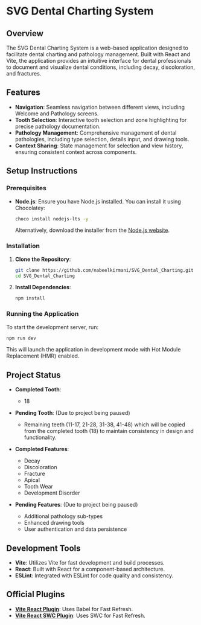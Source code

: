 # SVG Dental Charting System

## Overview

The SVG Dental Charting System is a web-based application designed to facilitate dental charting and pathology management. Built with React and Vite, the application provides an intuitive interface for dental professionals to document and visualize dental conditions, including decay, discoloration, and fractures.

## Features

- **Navigation**: Seamless navigation between different views, including Welcome and Pathology screens.
- **Tooth Selection**: Interactive tooth selection and zone highlighting for precise pathology documentation.
- **Pathology Management**: Comprehensive management of dental pathologies, including type selection, details input, and drawing tools.
- **Context Sharing**: State management for selection and view history, ensuring consistent context across components.

## Setup Instructions

### Prerequisites

- **Node.js**: Ensure you have Node.js installed. You can install it using Chocolatey:
  ```sh
  choco install nodejs-lts -y
  ```
  Alternatively, download the installer from the [Node.js website](https://nodejs.org/).

### Installation

1. **Clone the Repository**:
   ```sh
   git clone https://github.com/nabeelkirmani/SVG_Dental_Charting.git
   cd SVG_Dental_Charting
   ```

2. **Install Dependencies**:
   ```sh
   npm install
   ```

### Running the Application

To start the development server, run:
```sh
npm run dev
```

This will launch the application in development mode with Hot Module Replacement (HMR) enabled.

## Project Status

- **Completed Tooth**:
  - 18

- **Pending Tooth**: (Due to project being paused)
  - Remaining teeth (11-17, 21-28, 31-38, 41-48) which will be copied from the completed tooth (18) to maintain consistency in design and functionality.

- **Completed Features**:
  - Decay
  - Discoloration
  - Fracture
  - Apical
  - Tooth Wear
  - Development Disorder

- **Pending Features**: (Due to project being paused)
  - Additional pathology sub-types
  - Enhanced drawing tools
  - User authentication and data persistence

## Development Tools

- **Vite**: Utilizes Vite for fast development and build processes.
- **React**: Built with React for a component-based architecture.
- **ESLint**: Integrated with ESLint for code quality and consistency.

## Official Plugins

- **[Vite React Plugin](https://github.com/vitejs/vite-plugin-react/blob/main/packages/plugin-react/README.md)**: Uses Babel for Fast Refresh.
- **[Vite React SWC Plugin](https://github.com/vitejs/vite-plugin-react-swc)**: Uses SWC for Fast Refresh.
